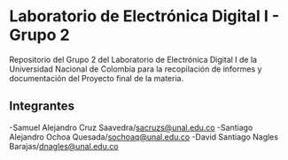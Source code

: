 # Laboratorio de Electrónica Digital I - Grupo 2

Repositorio del Grupo 2 del Laboratorio de Electrónica Digital I de la Universidad Nacional de Colombia para la recopilación de informes y documentación del Proyecto final de la materia.

## Integrantes
-Samuel Alejandro Cruz Saavedra/sacruzs@unal.edu.co
-Santiago Alejandro Ochoa Quesada/sochoaq@unal.edu.co
-David Santiago Nagles Barajas/dnagles@unal.edu.co


